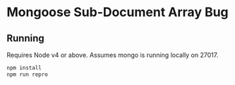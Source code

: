 # Mongoose Sub-Document Array Bug

## Running
Requires Node v4 or above. Assumes mongo is running locally on 27017.

```bash
npm install
npm run repro
```
